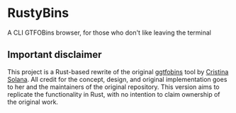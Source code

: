 # RustyBins
A CLI GTFOBins browser, for those who don't like leaving the terminal

## Important disclaimer

This project is a Rust-based rewrite of the original [ggtfobins](https://github.com/CristinaSolana/ggtfobins) tool by [Cristina Solana](https://github.com/CristinaSolana). All credit for the concept, design, and original implementation goes to her and the maintainers of the original repository. This version aims to replicate the functionality in Rust, with no intention to claim ownership of the original work.

